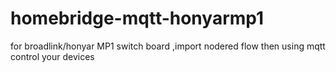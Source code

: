 # homebridge-mqtt-honyarmp1
for broadlink/honyar MP1 switch board
,import nodered flow then using mqtt control your devices
